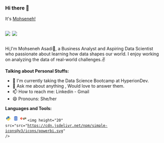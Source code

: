 ### Hi there 👋 

It's [Mohseneh!](https://mohseneasadi.github.com/)


<br/>

</a>
<a href="https://www.linkedin.com/in/mohsene-asadi//">
<img align="left" width="22px" src="https://cdn.jsdelivr.net/npm/simple-icons@v3/icons/linkedin.svg" />
</a>

<a href="https://mohsene.asadi68@gmail.com//">
<img align="left" width="22px" src="https://cdn.jsdelivr.net/npm/simple-icons@v3/icons/gmail.svg" />
</a>

<br />

<br />

Hi,I'm Mohseneh Asadi🙌, a Business Analyst and Aspiring Data Scientist who passionate about learning how data shapes our world. I enjoy working on analyzing the data of real-world challenges.✌


**Talking about Personal Stuffs:**

- 🌱 I'm currently taking the Data Science Bootcamp at HyperionDev.
- 💬 Ask me about anything , Would love to answer them.
- 📫 How to reach me: Linkedin - Gmail
- 😄 Pronouns: She/her


**Languages and Tools:**


<code><img height="20" src="https://raw.githubusercontent.com/github/explore/80688e429a7d4ef2fca1e82350fe8e3517d3494d/topics/python/python.png"></code>
<code><img height="20" src="https://raw.githubusercontent.com/github/explore/80688e429a7d4ef2fca1e82350fe8e3517d3494d/topics/sql/sql.png"></code>
<code><img height="20" src="https://raw.githubusercontent.com/github/explore/80688e429a7d4ef2fca1e82350fe8e3517d3494d/topics/git/git.png"></code>
<code><img height="20" 
src="src="https://cdn.jsdelivr.net/npm/simple-icons@v3/icons/powerbi.svg" /></code>

